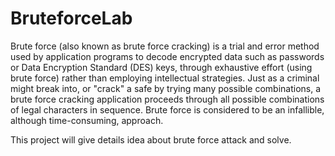 # BruteforceLab
Brute force (also known as brute force cracking) is a trial and error method used by application programs to decode encrypted data such as passwords or Data Encryption Standard (DES) keys, through exhaustive effort (using brute force) rather than employing intellectual strategies. Just as a criminal might break into, or "crack" a safe by trying many possible combinations, a brute force cracking application proceeds through all possible combinations of legal characters in sequence. Brute force is considered to be an infallible, although time-consuming, approach. 

This project will give  details idea about brute force attack and solve.
